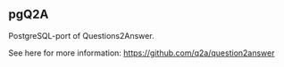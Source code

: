 pgQ2A
-----------------------------

PostgreSQL-port of Questions2Answer.

See here for more information: https://github.com/q2a/question2answer